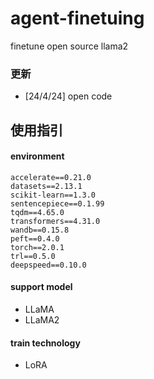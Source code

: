 
# agent-finetuing
finetune open source llama2






### 更新
- [24/4/24] open code







## 使用指引

#### environment
```
accelerate==0.21.0
datasets==2.13.1
scikit-learn==1.3.0
sentencepiece==0.1.99
tqdm==4.65.0
transformers==4.31.0
wandb==0.15.8
peft==0.4.0
torch==2.0.1
trl==0.5.0
deepspeed==0.10.0
```

#### support model
- LLaMA
- LLaMA2

#### train technology
- LoRA




